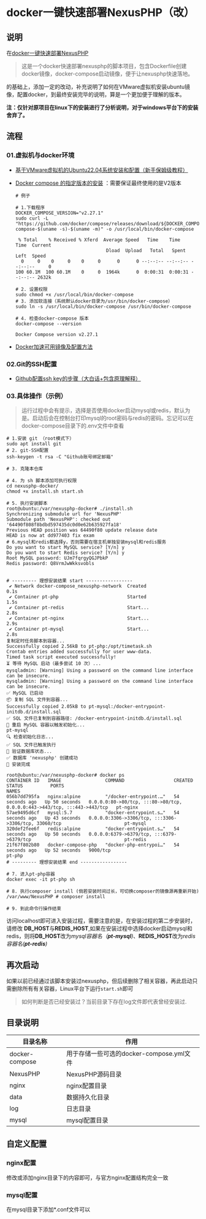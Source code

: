 # docker一键快速部署NexusPHP（改）

## 说明

在[docker一键快速部署NexusPHP](https://github.com/shenghongzha/nexusphp-docker) 

> 这是一个docker快速部署nexusphp的脚本项目，包含Dockerfile创建docker镜像，docker-compose启动镜像，便于让nexusphp快速落地。

的基础上，添加一定的改动，补充说明了如何在VMware虚拟机安装ubuntu镜像，配置docker，到最终安装完毕的说明，算是一个更加便于理解的版本。

**注：仅针对原项目在linux下的安装进行了分析说明，对于windows平台下的安装舍弃了。**

## 流程

### 01.虚拟机与docker环境

- [基于VMware虚拟机的Ubuntu22.04系统安装和配置（新手保姆级教程）](https://blog.csdn.net/qq_42417071/article/details/136327674)

- [Docker compose 的指定版本的安装](https://www.runoob.com/docker/docker-compose.html) ：需要保证最终使用的是V2版本

  ```shell
  # 例子
  
  # 1.下载程序
  DOCKER_COMPOSE_VERSION="v2.27.1" 
  sudo curl -L "https://github.com/docker/compose/releases/download/${DOCKER_COMPOSE_VERSION}/docker-compose-$(uname -s)-$(uname -m)" -o /usr/local/bin/docker-compose
  
   % Total    % Received % Xferd  Average Speed   Time    Time     Time  Current
                                   Dload  Upload   Total   Spent    Left  Speed
    0     0    0     0    0     0      0      0 --:--:-- --:--:-- --:--:--     0
  100 60.1M  100 60.1M    0     0  1964k      0  0:00:31  0:00:31 --:--:-- 2632k
  
  # 2. 设置权限
  sudo chmod +x /usr/local/bin/docker-compose
  # 3. 添加软连接（系统默认docker目录为/usr/bin/docker-compose）
  sudo ln -s /usr/local/bin/docker-compose /usr/bin/docker-compose
  
  # 4. 检查docker-compose 版本
  docker-compose --version
  
  Docker Compose version v2.27.1
  
  ```

- [Docker加速可用镜像及配置方法](https://blog.csdn.net/c12312303/article/details/146428465)

### 02.Git的SSH配置

- [Github配置ssh key的步骤（大白话+包含原理解释）](https://blog.csdn.net/weixin_42310154/article/details/118340458)

### 03.具体操作（示例）

> 运行过程中会有提示，选择是否使用docker启动mysql或redis，默认为是。启动后会在控制台打印mysql的root密码与redis的密码。忘记可以在docker-compose目录下的.env文件中查看

```shell
# 1.安装 git （root模式下）
sudo apt install git
# 2. git-SSH配置
ssh-keygen -t rsa -C "Github账号绑定邮箱"

# 3. 克隆本仓库

# 4. 为 sh 脚本添加可执行权限
cd nexusphp-docker/
chmod +x install.sh start.sh

# 5. 执行安装脚本
root@ubuntu:/var/nexusphp-docker# ./install.sh 
Synchronizing submodule url for 'NexusPHP'
Submodule path 'NexusPHP': checked out '64490f808f8bdbd597435dc0d0e62b635927fa18'
Previous HEAD position was 64490f80 update release date
HEAD is now at dd977403 fix exam
# 6.mysql和redis都选择y，否则需要在宿主机单独安装mysql和redis服务
Do you want to start MySQL service? [Y/n] y
Do you want to start Redis service? [Y/n] y
Root MySQL password: UJm7fqrgyQGJPbkP
Redis password: Q8VrmJwWkksvobls


# --------- 理想安装结果 start -----------------
 ✔ Network docker-compose_nexusphp-network  Created                       0.1s 
 ✔ Container pt-php                         Started                       1.5s 
 ✔ Container pt-redis                       Start...                      2.8s 
 ✔ Container pt-nginx                       Start...                      2.9s 
 ✔ Container pt-mysql                       Start...                      2.8s 
复制定时任务脚本到容器...
Successfully copied 2.56kB to pt-php:/opt/timetask.sh
Crontab entries added successfully for user www-data.
Timed task script executed successfully!
⏳ 等待 MySQL 启动（最多尝试 10 次）...
mysqladmin: [Warning] Using a password on the command line interface can be insecure.
mysqladmin: [Warning] Using a password on the command line interface can be insecure.
✅ MySQL 已启动
📦 复制 SQL 文件到容器...
Successfully copied 2.05kB to pt-mysql:/docker-entrypoint-initdb.d/install.sql
✅ SQL 文件已复制到容器路径: /docker-entrypoint-initdb.d/install.sql
🔄 重启 MySQL 容器以触发初始化...
pt-mysql
🔍 检查初始化日志...
✅ SQL 文件已触发执行
🔎 验证数据库状态...
✅ 数据库 'nexusphp' 创建成功
🎉 安装完成

root@ubuntu:/var/nexusphp-docker# docker ps
CONTAINER ID   IMAGE                COMMAND                  CREATED          STATUS          PORTS                                                                      NAMES
056b7dd795fa   nginx:alpine         "/docker-entrypoint.…"   54 seconds ago   Up 50 seconds   0.0.0.0:80->80/tcp, :::80->80/tcp, 0.0.0.0:443->443/tcp, :::443->443/tcp   pt-nginx
57ae9495d6cf   mysql:5.7            "docker-entrypoint.s…"   54 seconds ago   Up 43 seconds   0.0.0.0:3306->3306/tcp, :::3306->3306/tcp, 33060/tcp                       pt-mysql
320def2fee6f   redis:alpine         "docker-entrypoint.s…"   54 seconds ago   Up 50 seconds   0.0.0.0:6379->6379/tcp, :::6379->6379/tcp                                  pt-redis
21f67f802b80   docker-compose-php   "docker-php-entrypoi…"   54 seconds ago   Up 52 seconds   9000/tcp                                                                   pt-php
# --------- 理想安装结果 end -----------------

# 7. 进入pt-php容器
docker exec -it pt-php sh

# 8. 执行composer install (倘若安装时间过长，可切换composer的镜像源再重新开始)
/var/www/NexusPHP # composer install

# 9. 到此命令行操作结束
```

访问localhost即可进入安装过程，需要注意的是，在安装过程的第二步安装时，请修改 **DB_HOST**与**REDIS_HOST**,如果在安装过程中选择docker启动mysql和redis，则将**DB_HOST**改为*mysql容器名（**pt-mysql**)*、**REDIS_HOST**改为*redis容器名(**pt-redis**)*

## 再次启动

如果以前已经通过该脚本安装过nexusphp，但后续删除了相关容器，再此启动只需删除所有有关容器，Linux平台下运行```start.sh```即可

> 如何判断是否已经安装过？当前目录下存在log文件即代表曾经安装过.


## 目录说明
| 目录名称       | 作用       |
|-----------|-----------|
| docker-compose     | 用于存储一些可选的docker-compose.yml文件     |
| NexusPHP     | NexusPHP源码目录     | 
| nginx     | nginx配置目录     |
| data     | 数据持久化目录     | 
| log     | 日志目录     |  
| mysql     | mysql配置目录     | 

## 自定义配置
### nginx配置
修改或添加nginx目录下的内容即可，与官方nginx配置结构完全一致
### mysql配置
在mysql目录下添加*.conf文件可以

